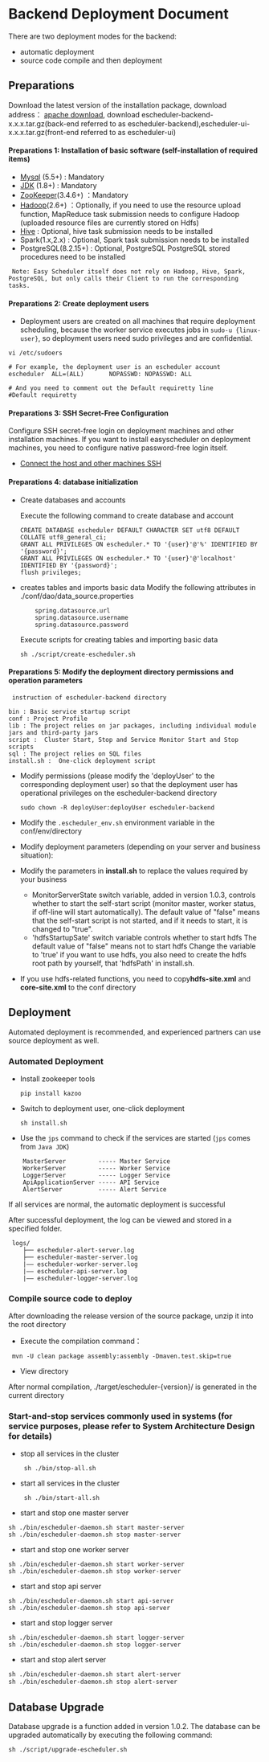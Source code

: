 # Backend Deployment Document

There are two deployment modes for the backend: 

- automatic deployment  
- source code compile and then deployment

## Preparations

Download the latest version of the installation package, download address： [apache download](#), download escheduler-backend-x.x.x.tar.gz(back-end referred to as escheduler-backend),escheduler-ui-x.x.x.tar.gz(front-end referred to as escheduler-ui)



#### Preparations 1: Installation of basic software (self-installation of required items)

 * [Mysql](http://geek.analysys.cn/topic/124) (5.5+) :  Mandatory
 * [JDK](https://www.oracle.com/technetwork/java/javase/downloads/index.html) (1.8+) :  Mandatory
 * [ZooKeeper](https://www.jianshu.com/p/de90172ea680)(3.4.6+) ：Mandatory
 * [Hadoop](https://blog.csdn.net/Evankaka/article/details/51612437)(2.6+) ：Optionally, if you need to use the resource upload function, MapReduce task submission needs to configure Hadoop (uploaded resource files are currently stored on Hdfs)
 * [Hive](http://archive.apache.org/dist/hive/hive-1.2.1/) :   Optional, hive task submission needs to be installed
 * Spark(1.x,2.x) :  Optional, Spark task submission needs to be installed
 * PostgreSQL(8.2.15+) : Optional, PostgreSQL PostgreSQL stored procedures need to be installed

```
 Note: Easy Scheduler itself does not rely on Hadoop, Hive, Spark, PostgreSQL, but only calls their Client to run the corresponding tasks.
```

#### Preparations 2: Create deployment users

- Deployment users are created on all machines that require deployment scheduling, because the worker service executes jobs in `sudo-u {linux-user}`, so deployment users need sudo privileges and are confidential.

```
vi /etc/sudoers

# For example, the deployment user is an escheduler account
escheduler  ALL=(ALL)       NOPASSWD: NOPASSWD: ALL

# And you need to comment out the Default requiretty line
#Default requiretty
```

#### Preparations 3: SSH Secret-Free Configuration
Configure SSH secret-free login on deployment machines and other installation machines. If you want to install easyscheduler on deployment machines, you need to configure native password-free login itself.

- [Connect the host and other machines SSH](http://geek.analysys.cn/topic/113)

#### Preparations 4: database initialization

* Create databases and accounts

    Execute the following command to create database and account
    
    ```
    CREATE DATABASE escheduler DEFAULT CHARACTER SET utf8 DEFAULT COLLATE utf8_general_ci;
    GRANT ALL PRIVILEGES ON escheduler.* TO '{user}'@'%' IDENTIFIED BY '{password}';
    GRANT ALL PRIVILEGES ON escheduler.* TO '{user}'@'localhost' IDENTIFIED BY '{password}';
    flush privileges;
    ```

* creates tables and imports basic data
    Modify the following attributes in ./conf/dao/data_source.properties

    ```
        spring.datasource.url
        spring.datasource.username
        spring.datasource.password
    ```
    
    Execute scripts for creating tables and importing basic data
    
    ```
    sh ./script/create-escheduler.sh
    ```

#### Preparations 5: Modify the deployment directory permissions and operation parameters

     instruction of escheduler-backend directory 

```directory
bin : Basic service startup script
conf : Project Profile
lib : The project relies on jar packages, including individual module jars and third-party jars
script :  Cluster Start, Stop and Service Monitor Start and Stop scripts
sql : The project relies on SQL files
install.sh :  One-click deployment script
```

- Modify permissions (please modify the 'deployUser' to the corresponding deployment user) so that the deployment user has operational privileges on the escheduler-backend directory

    `sudo chown -R deployUser:deployUser escheduler-backend`

- Modify the `.escheduler_env.sh` environment variable in the conf/env/directory

- Modify deployment parameters (depending on your server and business situation):

 - Modify the parameters in **install.sh** to replace the values required by your business
   - MonitorServerState switch variable, added in version 1.0.3, controls whether to start the self-start script (monitor master, worker status, if off-line will start automatically). The default value of "false" means that the self-start script is not started, and if it needs to start, it is changed to "true".
   - 'hdfsStartupSate' switch variable controls whether to start hdfs
      The default value of "false" means not to start hdfs
      Change the variable to 'true' if you want to use hdfs, you also need to create the hdfs root path by yourself, that 'hdfsPath' in install.sh.

 - If you use hdfs-related functions, you need to copy**hdfs-site.xml** and **core-site.xml** to the conf directory


## Deployment
Automated deployment is recommended, and experienced partners can use source deployment as well.

### Automated Deployment

- Install zookeeper tools

   `pip install kazoo`

- Switch to deployment user, one-click deployment

    `sh install.sh` 

- Use the `jps` command to check if the services are started (`jps` comes from `Java JDK`)

```aidl
    MasterServer         ----- Master Service
    WorkerServer         ----- Worker Service
    LoggerServer         ----- Logger Service
    ApiApplicationServer ----- API Service
    AlertServer          ----- Alert Service
```

If all services are normal, the automatic deployment is successful


After successful deployment, the log can be viewed and stored in a specified folder.

```logPath
 logs/
    ├── escheduler-alert-server.log
    ├── escheduler-master-server.log
    |—— escheduler-worker-server.log
    |—— escheduler-api-server.log
    |—— escheduler-logger-server.log
```

### Compile source code to deploy

After downloading the release version of the source package, unzip it into the root directory

* Execute the compilation command：

```
 mvn -U clean package assembly:assembly -Dmaven.test.skip=true
```

* View directory

After normal compilation, ./target/escheduler-{version}/ is generated in the current directory


### Start-and-stop services commonly used in systems (for service purposes, please refer to System Architecture Design for details)

* stop all services in the cluster
  
   ` sh ./bin/stop-all.sh`
   
* start all services in the cluster
  
   ` sh ./bin/start-all.sh`

* start and stop one master server

```master
sh ./bin/escheduler-daemon.sh start master-server
sh ./bin/escheduler-daemon.sh stop master-server
```

* start and stop one worker server

```worker
sh ./bin/escheduler-daemon.sh start worker-server
sh ./bin/escheduler-daemon.sh stop worker-server
```

* start and stop api server

```Api
sh ./bin/escheduler-daemon.sh start api-server
sh ./bin/escheduler-daemon.sh stop api-server
```
* start and stop logger server

```Logger
sh ./bin/escheduler-daemon.sh start logger-server
sh ./bin/escheduler-daemon.sh stop logger-server
```
* start and stop alert server

```Alert
sh ./bin/escheduler-daemon.sh start alert-server
sh ./bin/escheduler-daemon.sh stop alert-server
```

## Database Upgrade
Database upgrade is a function added in version 1.0.2. The database can be upgraded automatically by executing the following command:

```upgrade
sh ./script/upgrade-escheduler.sh
```


